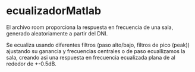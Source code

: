 # ecualizadorMatlab

El archivo room proporciona la respuesta en frecuencia de una sala, generado aleatoriamente a partir del DNI.

Se ecualiza usando diferentes filtros (paso alto/bajo, filtros de pico (peak)) ajustando su ganancia y frecuencias centrales o de paso ecuallizamos la sala, 
creando asi  una respuesta en frecuencia ecualizada plana de al rededor de +-0.5dB. 
